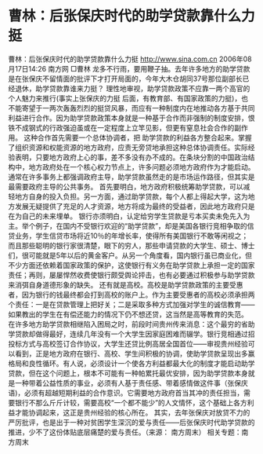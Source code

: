 # 曹林：后张保庆时代的助学贷款靠什么力挺

曹林：后张保庆时代的助学贷款靠什么力挺
http://www.sina.com.cn 2006年08月17日14:26 南方网
□曹林
龙多不行雨，要用鞭子抽。去年许多地方的助学贷款是在张保庆不留情面的批评下才打开局面的，今年大木仓胡同37号那位副部长已经退休，助学贷款靠谁来力挺？
理性地审视，助学贷款政策不应靠一两个高官的个人魅力来推行(事实上张保庆的力挺
后面，有教育部、有国家政策的力挺)，也不能寄望于一两次轰轰烈烈的挺贷风暴，而应有一种制度内在地推动各方基于共同利益进行合作。因为助学贷款政策本身就是一种基于合作而非强制的制度安排，恨铁不成钢式的行政强迫虽或在一定程度上立竿见影，但更有窒息社会合作的副作用。
这种合作首先需要一个总体协调者，把
助学贷款的利益各方整合起来。掌握了组织资源和权能资源的地方政府，应责无旁贷地承担这种总体协调责任。实际经验表明，只要地方政府上心的事，差不多没有办不成的。在条块分割的中国政治结构中，地方政府处在一个核心权力节点上，许多问题必须地方政府作为才能启动。通常在许多事务上都强调政府主导，助学贷款虽然走的是市场运作路径，但其实是最需要政府主导的公共事务。
首先要明白，地方政府积极统筹助学贷款，可以减轻地方自身的投入负担。另一方面，通过助学贷款，每个人都上得起大学，这为地方发展无疑提供了充足的人才资源，地方将成为最终的受益者，因此地方政府只是在为自己的未来埋单。
银行亦须明白，认定给穷学生贷款是亏本买卖未免先入为主。举个例子，在国内不受银行欢迎的“助学贷款”，却是美国各银行竞相争取的信贷业务，学生信贷市场将近10％的年增长率，使得所有美国银行不敢等闲视之；而且那些聪明的银行家很清楚，眼下的穷人，那些申请贷款的大学生、硕士、博士们，很可能就是5年以后的黄金客户。从另一个角度看，国内银行虽已商业化，但不少方面还依赖着国家政策的保护，这使银行有义务在助学贷款上承担一定的国家责任；再则，屡屡悍然收费使银行颇受舆论抨击，也有必要通过积极参与助学贷款来消弭自身道德形象的缺失。
还有就是高校。高校是助学贷款政策的主要受惠者，因为银行的钱最终都会打到高校的账户上。作为主要受惠者的高校必须承担两个责任：一是在贷款管理上把好关；二是采取多种方式加强对学生的诚信教育——如果教出的学生在有偿还能力的情况下仍不想还贷，这当然是高等教育的失范。
在许多地方助学贷款相继陷入困局之时，前段时间贵州传来消息：这个最穷的省助学贷款却做得最好，连续几年没有一个大学生因家庭困难而辍学。银行竞相通过招投标方式与高校签订合作协议，大学生还贷比例高居全国首位——审视贵州经验可以看到，正是地方政府在银行、高校、学生间积极的协调，使助学贷款呈现出多赢格局和良性循环。有人说，必须设计一个使各方利益都最大化的制度才能启动助学贷款，但在这个问题上，根本不可能有一种帕累托最优安排，因为助学贷款本身就是一种带着公益性质的事业，必须有人基于责任感、带着感情做这件事（张保庆语)，必须有超越短期利益的合作意识。它需要地方政府首当其冲的责任担当，需要银行不那么斤斤计较，需要高校“一个都不能少”的人文情怀，这个基础上各方利益才能协调起来，这正是贵州经验的核心所在。
其实，去年张保庆对放贷不力的严厉批评，也是出于一种对贫困学生深沉的爱与责任——后张保庆时代助学贷款的推进，少不了这份体贴底层痛楚的爱与责任。（来源：
南方周末）
相关专题：南方周末 

